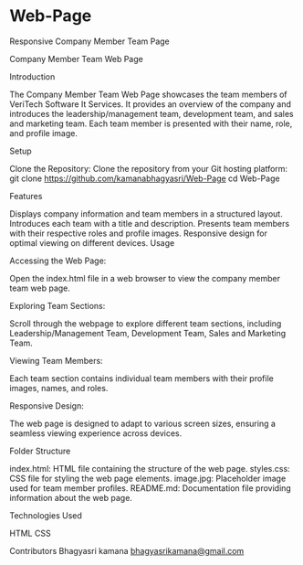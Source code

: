  # Web-Page
Responsive Company Member Team Page

Company Member Team Web Page

Introduction

The Company Member Team Web Page showcases the team members of VeriTech Software It Services. It provides an overview of the company and introduces the leadership/management team, development team, and sales and marketing team. Each team member is presented with their name, role, and profile image.

Setup

Clone the Repository: Clone the repository from your Git hosting platform:
git clone https://github.com/kamanabhagyasri/Web-Page
cd Web-Page

Features

Displays company information and team members in a structured layout.
Introduces each team with a title and description.
Presents team members with their respective roles and profile images.
Responsive design for optimal viewing on different devices.
Usage

Accessing the Web Page:

Open the index.html file in a web browser to view the company member team web page.

Exploring Team Sections:

Scroll through the webpage to explore different team sections, including Leadership/Management Team, Development Team, Sales and Marketing Team.

Viewing Team Members:

Each team section contains individual team members with their profile images, names, and roles.

Responsive Design:

The web page is designed to adapt to various screen sizes, ensuring a seamless viewing experience across devices.

Folder Structure

index.html: HTML file containing the structure of the web page.
styles.css: CSS file for styling the web page elements.
image.jpg: Placeholder image used for team member profiles.
README.md: Documentation file providing information about the web page.

Technologies Used

HTML
CSS

Contributors
Bhagyasri kamana
bhagyasrikamana@gmail.com